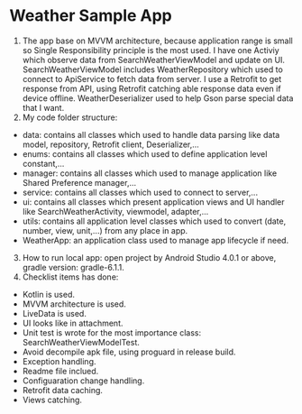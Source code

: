 # Weather Sample App

1. The app base on MVVM architecture, because application range is small so Single Responsibility principle is the most used. I have one Activiy which observe data from SearchWeatherViewModel and update on UI. SearchWeatherViewModel includes WeatherRepository which used to connect to ApiService to fetch data from server. I use a Retrofit to get response from API, using Retrofit catching able response data even if device offline. WeatherDeserializer used to help Gson parse special data that I want.
2. My code folder structure:
  - data: contains all classes which used to handle data parsing like data model, repository, Retrofit client, Deserializer,...
  - enums: contains all classes which used to define application level constant,...
  - manager: contains all classes which used to manage application like Shared Preference manager,...
  - service: contains all classes which used to connect to server,...
  - ui: contains all classes which present application views and UI handler like SearchWeatherActivity, viewmodel, adapter,...
  - utils: contains all application level classes which used to convert (date, number, view, unit,...) from any place in app.
  - WeatherApp: an application class used to manage app lifecycle if need.
3. How to run local app: open project by Android Studio 4.0.1 or above, gradle version: gradle-6.1.1.
4. Checklist items has done:
  - Kotlin is used.
  - MVVM architecture is used.
  - LiveData is used.
  - UI looks like in attachment.
  - Unit test is wrote for the most importance class: SearchWeatherViewModelTest.
  - Avoid decompile apk file, using proguard in release build. 
  - Exception handling.
  - Readme file inclued.
  - Configuaration change handling.
  - Retrofit data caching.
  - Views catching.
